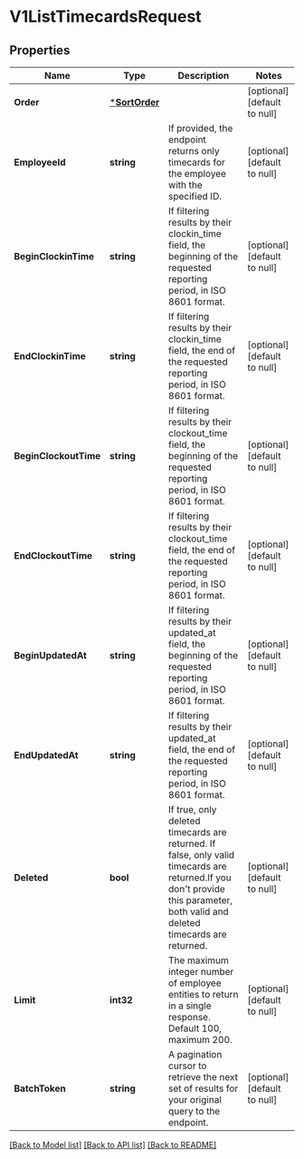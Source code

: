 # V1ListTimecardsRequest

## Properties
Name | Type | Description | Notes
------------ | ------------- | ------------- | -------------
**Order** | [***SortOrder**](SortOrder.md) |  | [optional] [default to null]
**EmployeeId** | **string** | If provided, the endpoint returns only timecards for the employee with the specified ID. | [optional] [default to null]
**BeginClockinTime** | **string** | If filtering results by their clockin_time field, the beginning of the requested reporting period, in ISO 8601 format. | [optional] [default to null]
**EndClockinTime** | **string** | If filtering results by their clockin_time field, the end of the requested reporting period, in ISO 8601 format. | [optional] [default to null]
**BeginClockoutTime** | **string** | If filtering results by their clockout_time field, the beginning of the requested reporting period, in ISO 8601 format. | [optional] [default to null]
**EndClockoutTime** | **string** | If filtering results by their clockout_time field, the end of the requested reporting period, in ISO 8601 format. | [optional] [default to null]
**BeginUpdatedAt** | **string** | If filtering results by their updated_at field, the beginning of the requested reporting period, in ISO 8601 format. | [optional] [default to null]
**EndUpdatedAt** | **string** | If filtering results by their updated_at field, the end of the requested reporting period, in ISO 8601 format. | [optional] [default to null]
**Deleted** | **bool** | If true, only deleted timecards are returned. If false, only valid timecards are returned.If you don&#x27;t provide this parameter, both valid and deleted timecards are returned. | [optional] [default to null]
**Limit** | **int32** | The maximum integer number of employee entities to return in a single response. Default 100, maximum 200. | [optional] [default to null]
**BatchToken** | **string** | A pagination cursor to retrieve the next set of results for your original query to the endpoint. | [optional] [default to null]

[[Back to Model list]](../README.md#documentation-for-models) [[Back to API list]](../README.md#documentation-for-api-endpoints) [[Back to README]](../README.md)

